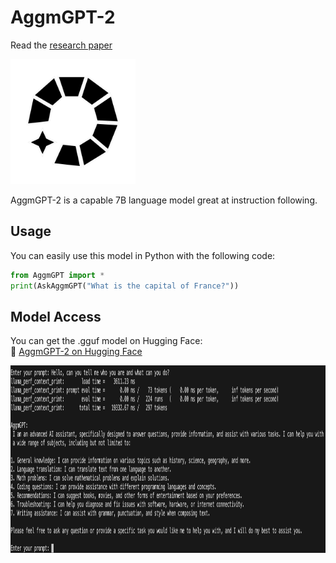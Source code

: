 
# AggmGPT-2  
Read the [research paper](OfflineLocalPersonalizedArtificalIntelligence.pdf)

<img src="AggmGPT.png" height="200">

AggmGPT-2 is a capable 7B language model great at instruction following.

## Usage  
You can easily use this model in Python with the following code:  

```python
from AggmGPT import *
print(AskAggmGPT("What is the capital of France?"))
```

## Model Access  
You can get the .gguf model on Hugging Face:  
🔗 [AggmGPT-2 on Hugging Face](https://huggingface.co/Adolfo-GM/AggmGPT-2)  

<img src="chat.png" height="300">
